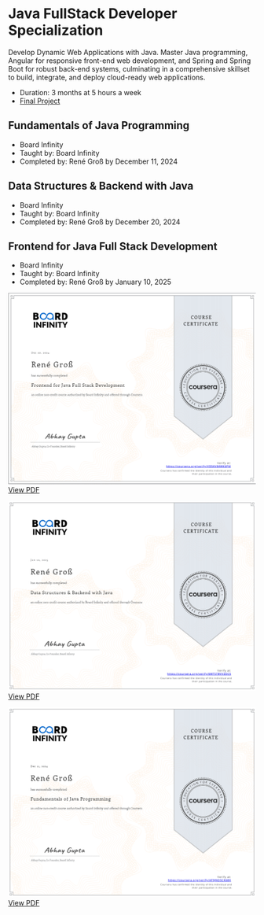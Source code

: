 # Java FullStack Developer Specialization

Develop Dynamic Web Applications with Java. Master Java programming, Angular for responsive front-end web development, and Spring and Spring Boot for robust back-end systems, culminating in a comprehensive skillset to build, integrate, and deploy cloud-ready web applications.

- Duration: 3 months at 5 hours a week
- [Final Project](https://github.com/renegrossGit/SimpleSpringBootHackathron.git)



## Fundamentals of Java Programming
- Board Infinity
- Taught by: Board Infinity
- Completed by: René Groß by December 11, 2024

## Data Structures & Backend with Java
- Board Infinity
- Taught by: Board Infinity
- Completed by: René Groß by December 20, 2024

## Frontend for Java Full Stack Development
- Board Infinity
- Taught by: Board Infinity
- Completed by: René Groß by January 10, 2025


![PNG-Image of "DataStructures&BackendWithJava" did not load](img/frontend.png)
[View PDF](img/DataStructures&BackendWithJava.pdf)

![PNG-Image of "DataStructures&BackendWithJava" did not load](img/backend.png)
[View PDF](img/DataStructures&BackendWithJava.pdf)

![PNG-Image of "FundamentalsOfJavaProgramming" did not load](img/fundamentals.png)
[View PDF](img/FundamentalsOfJavaProgramming.pdf)
